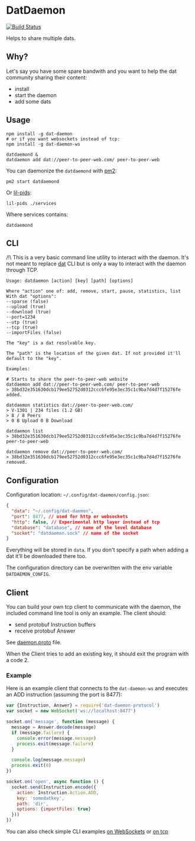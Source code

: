 # DatDaemon

[![Build Status](https://travis-ci.org/soyuka/dat-daemon.svg?branch=master)](https://travis-ci.org/soyuka/dat-daemon)

Helps to share multiple dats.

## Why?

Let's say you have some spare bandwith and you want to help the dat community sharing their content:
- install
- start the daemon
- add some dats

## Usage

```
npm install -g dat-daemon
# or if you want websockets instead of tcp:
npm install -g dat-daemon-ws

datdaemond &
datdaemon add dat://peer-to-peer-web.com/ peer-to-peer-web
```

You can daemonize the `datdaemond` with [pm2](https://github.com/Unitech/pm2):

```
pm2 start datdaemond
```

Or [lil-pids](https://github.com/mafintosh/lil-pids):

```
lil-pids ./services
```

Where services contains:

```
datdaemond
```

## CLI

/!\ This is a very basic command line utility to interact with the daemon. It's not meant to replace [dat](http://github.com/datproject/dat) CLI but is only a way to interact with the daemon through TCP.

```
Usage: datdaemon [action] [key] [path] [options]

Where "action" one of: add, remove, start, pause, statistics, list
With dat "options":
--sparse (false)
--upload (true)
--download (true)
--port=1234
--utp (true)
--tcp (true)
--importFiles (false)

The "key" is a dat resolvable key.

The "path" is the location of the given dat. If not provided it'll default to the "key".

Examples:

# Starts to share the peer-to-peer-web website
datdaemon add dat://peer-to-peer-web.com/ peer-to-peer-web
> 38bd32e351630dcb179ee52752d0312ccc6fe95e3ec35c1c9ba7d4d7f15276fe added.

datdaemon statistics dat://peer-to-peer-web.com/
> V-1301 | 234 files (1.2 GB)
> 8 / 8 Peers
> 0 B Upload 0 B Download

datdaemon list
> 38bd32e351630dcb179ee52752d0312ccc6fe95e3ec35c1c9ba7d4d7f15276fe peer-to-peer-web

datdaemon remove dat://peer-to-peer-web.com/
> 38bd32e351630dcb179ee52752d0312ccc6fe95e3ec35c1c9ba7d4d7f15276fe removed.
```

## Configuration

Configuration location: `~/.config/dat-daemon/config.json`:

```json
{
  "data": "~/.config/dat-daemon",
  "port": 8477, // used for http or websockets
  "http": false, // Experimental http layer instead of tcp
  "database": "database", // name of the level database
  "socket": "datdaemon.sock" // name of the socket
}
```

Everything will be stored in `data`. If you don't specify a path when adding a dat it'll be downloaded there too.

The configuration directory can be overwritten with the env variable `DATDAEMON_CONFIG`.

## Client

You can build your own tcp client to communicate with the daemon, the included command line tool is only an example.
The client should:

- send protobuf Instruction buffers
- receive protobuf Answer

See [daemon.proto](https://github.com/soyuka/dat-daemon/blob/master/packages/protocol/daemon.proto) file.

When the Client tries to add an existing key, it should exit the program with a code 2.

### Example

Here is an example client that connects to the `dat-daemon-ws` and executes an ADD instruction (assuming the port is 8477):

```javascript
var {Instruction, Answer} = require('dat-daemon-protocol')
var socket = new WebSocket('ws://localhost:8477')

socket.on('message', function (message) {
  message = Answer.decode(message)
  if (message.failure) {
    console.error(message.message)
    process.exit(message.failure)
  }

  console.log(message.message)
  process.exit(0)
})

socket.on('open', async function () {
  socket.send(Instruction.encode({
    action: Instruction.Action.ADD,
    key: 'somedatkey',
    path: 'dir',
    options: {importFiles: true}
  }))
})
```

You can also check simple CLI examples [on WebSockets](https://github.com/soyuka/dat-daemon/blob/master/packages/ws/cli.js) or [on tcp](https://github.com/soyuka/dat-daemon/blob/master/packages/tcp/bin/cli.js)
